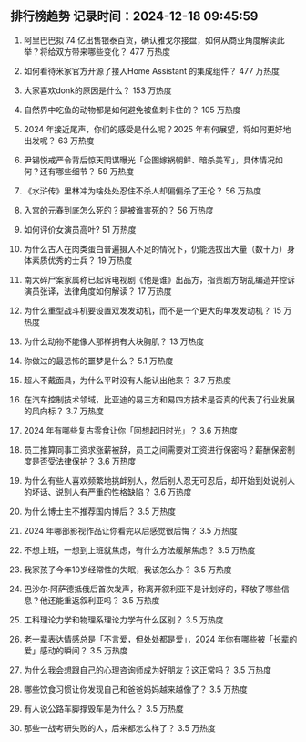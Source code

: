 
## 排行榜趋势 记录时间：2024-12-18 09:45:59
  
  1. 阿里巴巴拟 74 亿出售银泰百货，确认雅戈尔接盘，如何从商业角度解读此举？将给双方带来哪些变化？ 477 万热度
    
  2. 如何看待米家官方开源了接入Home Assistant 的集成组件？ 477 万热度
    
  3. 大家喜欢donk的原因是什么？ 153 万热度
    
  4. 自然界中吃鱼的动物都是如何避免被鱼刺卡住的？ 105 万热度
    
  5. 2024 年接近尾声，你们的感受是什么呢？2025 年有何展望，将如何更好地出发呢？ 63 万热度
    
  6. 尹锡悦戒严令背后惊天阴谋曝光「企图嫁祸朝鲜、暗杀美军」，具体情况如何？还有哪些细节？ 59 万热度
    
  7. 《水浒传》里林冲为啥处处忍住不杀人却偏偏杀了王伦？ 56 万热度
    
  8. 入宫的元春到底怎么死的？是被谁害死的？ 56 万热度
    
  9. 如何评价女演员高叶? 51 万热度
    
  10. 为什么古人在肉类蛋白普遍摄入不足的情况下，仍能选拔出大量（数十万）身体素质优秀的士兵？ 19 万热度
    
  11. 南大碎尸案家属称已起诉电视剧《他是谁》出品方，指责剧方胡乱编造并控诉演员张译，法律角度如何解读？ 17 万热度
    
  12. 为什么重型战斗机要设置双发发动机，而不是一个更大的单发发动机？ 15 万热度
    
  13. 为什么动物不能像人那样拥有大块胸肌？ 13 万热度
    
  14. 你做过的最恐怖的噩梦是什么？ 5.1 万热度
    
  15. 超人不戴面具，为什么平时没有人能认出他来？ 3.7 万热度
    
  16. 在汽车控制技术领域，比亚迪的易三方和易四方技术是否真的代表了行业发展的风向标？ 3.7 万热度
    
  17. 2024 年有哪些复古零食让你「回想起旧时光」？ 3.6 万热度
    
  18. 员工推算同事工资求涨薪被辞，员工之间需要对工资进行保密吗？薪酬保密制度是否受法律保护？ 3.6 万热度
    
  19. 为什么有些人喜欢频繁地挑衅别人，然后别人忍无可忍后，却开始到处说别人的坏话、说别人有严重的性格缺陷？ 3.6 万热度
    
  20. 为什么博士生不推荐国内博后？ 3.5 万热度
    
  21. 2024 年哪部影视作品让你看完以后感觉很后悔？ 3.5 万热度
    
  22. 不想上班，一想到上班就焦虑，有什么方法缓解焦虑？ 3.5 万热度
    
  23. 我家孩子今年10岁经常性的失眠，我该怎么办？ 3.5 万热度
    
  24. 巴沙尔·阿萨德抵俄后首次发声，称离开叙利亚不是计划好的，释放了哪些信息？他还能重返叙利亚吗？ 3.5 万热度
    
  25. 工科理论力学和物理系理论力学有什么区别？ 3.5 万热度
    
  26. 老一辈表达情感总是「不言爱，但处处都是爱」，2024 年你有哪些被「长辈的爱」感动的瞬间？ 3.5 万热度
    
  27. 为什么我会想跟自己的心理咨询师成为好朋友？这正常吗？ 3.5 万热度
    
  28. 哪些饮食习惯让你发现自己和爸爸妈妈越来越像了？ 3.5 万热度
    
  29. 有人说公路车脚撑毁车是为什么？ 3.5 万热度
    
  30. 那些一战考研失败的人，后来都怎么样了？ 3.5 万热度
    